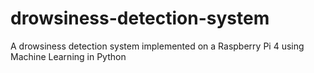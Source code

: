 # drowsiness-detection-system
A drowsiness detection system implemented on a Raspberry Pi 4 using Machine Learning in Python
